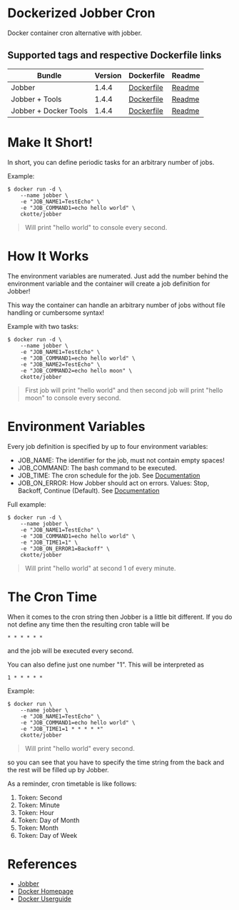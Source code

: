 # Dockerized Jobber Cron

Docker container cron alternative with jobber.

## Supported tags and respective Dockerfile links

| Bundle | Version | Dockerfile | Readme |
|--------|---------|------------|--------|
| Jobber | 1.4.4 | [Dockerfile](https://github.com/ckotte/jobber-cron/blob/master/Dockerfile) | [Readme](https://github.com/ckotte/jobber-cron/blob/master/README.md) |
| Jobber + Tools | 1.4.4 | [Dockerfile](https://github.com/ckotte/jobber-cron/blob/master/jobber-tools/Dockerfile) | [Readme](https://github.com/ckotte/jobber-cron/blob/master/jobber-tools/README.md) |
| Jobber + Docker Tools | 1.4.4 | [Dockerfile](https://github.com/ckotte/jobber-cron/blob/master/jobber-docker/Dockerfile) | [Readme](https://github.com/ckotte/jobber-cron/blob/master/jobber-docker/README.md) |


# Make It Short!

In short, you can define periodic tasks for an arbitrary number of jobs.

Example:

~~~~
$ docker run -d \
    --name jobber \
    -e "JOB_NAME1=TestEcho" \
    -e "JOB_COMMAND1=echo hello world" \
    ckotte/jobber
~~~~

> Will print "hello world" to console every second.

# How It Works

The environment variables are numerated. Just add the number behind the environment variable and
the container will create a job definition for Jobber!

This way the container can handle an arbitrary number of jobs without file handling or cumbersome syntax!

Example with two tasks:

~~~~
$ docker run -d \
    --name jobber \
    -e "JOB_NAME1=TestEcho" \
    -e "JOB_COMMAND1=echo hello world" \
    -e "JOB_NAME2=TestEcho" \
    -e "JOB_COMMAND2=echo hello moon" \
    ckotte/jobber
~~~~

> First job will print "hello world" and then second job will print "hello moon" to console every second.

# Environment Variables


Every job definition is specified by up to four environment variables:

* JOB_NAME: The identifier for the job, must not contain empty spaces!
* JOB_COMMAND: The bash command to be executed.
* JOB_TIME: The cron schedule for the job. See [Documentation](https://dshearer.github.io/jobber/doc/v1.4/#time-strings)
* JOB_ON_ERROR: How Jobber should act on errors. Values: Stop, Backoff, Continue (Default). See [Documentation](https://dshearer.github.io/jobber/doc/v1.4/#error-handling)

Full example:

~~~~
$ docker run -d \
    --name jobber \
    -e "JOB_NAME1=TestEcho" \
    -e "JOB_COMMAND1=echo hello world" \
    -e "JOB_TIME1=1" \
    -e "JOB_ON_ERROR1=Backoff" \
    ckotte/jobber
~~~~

> Will print "hello world" at second 1 of every minute.

# The Cron Time

When it comes to the cron string then Jobber is a little bit different. If you do not
define any time then the resulting cron table will be

~~~~
* * * * * *
~~~~

and the job will be executed every second.

You can also define just one number "1". This will be interpreted as

~~~~
1 * * * * *
~~~~

Example:

~~~~
$ docker run \
    --name jobber \
    -e "JOB_NAME1=TestEcho" \
    -e "JOB_COMMAND1=echo hello world" \
    -e "JOB_TIME1=1 * * * * *"
    ckotte/jobber
~~~~

> Will print "hello world" every second.

so you can see that you have to specify the time string from the back and the rest will be filled up by Jobber.

As a reminder, cron timetable is like follows:

1. Token: Second
1. Token: Minute
1. Token: Hour
1. Token: Day of Month
1. Token: Month
1. Token: Day of Week

# References

* [Jobber](https://github.com/dshearer/jobber)
* [Docker Homepage](https://www.docker.com/)
* [Docker Userguide](https://docs.docker.com/userguide/)
